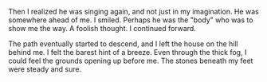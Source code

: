 Then I realized he was singing again, and not just in my imagination. He was somewhere ahead of me. I smiled. Perhaps he was the "body" who was to show me the way. A foolish thought. I continued forward.

The path eventually started to descend, and I left the house on the hill behind me. I felt the barest hint of a breeze. Even through the thick fog, I could feel the grounds opening up before me. The stones beneath my feet were steady and sure. 